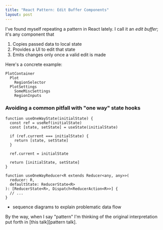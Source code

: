 ```yaml
---
title: "React Pattern: Edit Buffer Components"
layout: post
---
```


I've found myself repeating a pattern in React lately.
I call it an _edit buffer_; it's any component that

1. Copies passed data to local state
2. Provides a UI to edit that state
2. Emits changes only once a valid edit is made

Here's a concrete example: 

```
PlotContainer
  Plot
    RegionSelector
  PlotSettings
    SomeMiscSettings
    RegionInputs
```

### Avoiding a common pitfall with "one way" state hooks

```
function useOneWayState(initialState) {
  const ref = useRef(initialState)
  const [state, setState] = useState(initialState)

  if (ref.current === initialState) {
    return [state, setState]
  }

  ref.current = initialState

  return [initialState, setState]
}
```

```
function useOneWayReducer<R extends Reducer<any, any>>(
  reducer: R,
  defaultState: ReducerState<R>
): [ReducerState<R>, Dispatch<ReducerAction<R>>] {
  // ...
}
```


- sequence diagrams to explain problematic data flow

<div class="note">
  By the way, when I say "pattern" I'm thinking of the original interpretation put forth in [this talk][pattern talk].
</div>

[pattern talk]: https://www.deconstructconf.com/2017/brian-marick-patterns-failed-why-should-we-care
[ember one way]: https://api.emberjs.com/ember/2.15/namespaces/Ember.computed/methods/oneWay?anchor=oneWay
